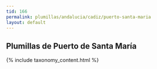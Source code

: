```yaml
---
tid: 166
permalink: plumillas/andalucia/cadiz/puerto-santa-maria
layout: default
---
```

## Plumillas de Puerto de Santa María
{% include taxonomy_content.html %}
